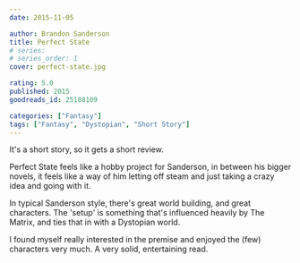 ```yaml
---
date: 2015-11-05

author: Brandon Sanderson
title: Perfect State
# series: 
# series_order: 1
cover: perfect-state.jpg

rating: 5.0
published: 2015
goodreads_id: 25188109

categories: ["Fantasy"]
tags: ["Fantasy", "Dystopian", "Short Story"]
---
```


It's a short story, so it gets a short review.

<!--more-->

Perfect State feels like a hobby project for Sanderson, in between his bigger novels, it feels like a way of him letting off steam and just taking a crazy idea and going with it.

In typical Sanderson style, there's great world building, and great characters. The 'setup' is something that's influenced heavily by The Matrix, and ties that in with a Dystopian world.

I found myself really interested in the premise and enjoyed the (few) characters very much. A very solid, entertaining read.
